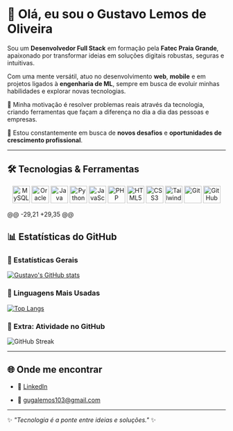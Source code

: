 

# 👋 Olá, eu sou o Gustavo Lemos de Oliveira



Sou um **Desenvolvedor Full Stack** em formação pela **Fatec Praia Grande**, apaixonado por transformar ideias em soluções digitais robustas, seguras e intuitivas.  


Com uma mente versátil, atuo no desenvolvimento **web**, **mobile** e em projetos ligados à **engenharia de ML**, sempre em busca de evoluir minhas habilidades e explorar novas tecnologias.




🔎 Minha motivação é resolver problemas reais através da tecnologia, criando ferramentas que façam a diferença no dia a dia das pessoas e empresas.  


🚀 Estou constantemente em busca de **novos desafios** e **oportunidades de crescimento profissional**.  



---



## 🛠️ Tecnologias & Ferramentas



<p align="center">


  <img src="https://cdn.jsdelivr.net/gh/devicons/devicon/icons/mysql/mysql-original.svg" alt="MySQL" width="40" height="40"/>


  <img src="https://cdn.jsdelivr.net/gh/devicons/devicon/icons/oracle/oracle-original.svg" alt="Oracle" width="40" height="40"/>

  <img src="https://cdn.jsdelivr.net/gh/devicons/devicon/icons/java/java-original.svg" alt="Java" width="40" height="40"/>

  <img src="https://cdn.jsdelivr.net/gh/devicons/devicon/icons/python/python-original.svg" alt="Python" width="40" height="40"/>

  <img src="https://cdn.jsdelivr.net/gh/devicons/devicon/icons/javascript/javascript-original.svg" alt="JavaScript" width="40" height="40"/>


  <img src="https://cdn.jsdelivr.net/gh/devicons/devicon/icons/php/php-original.svg" alt="PHP" width="40" height="40"/>


  <img src="https://cdn.jsdelivr.net/gh/devicons/devicon/icons/html5/html5-original.svg" alt="HTML5" width="40" height="40"/>


  <img src="https://cdn.jsdelivr.net/gh/devicons/devicon/icons/css3/css3-original.svg" alt="CSS3" width="40" height="40"/>


  <img src="https://cdn.jsdelivr.net/gh/devicons/devicon/icons/tailwindcss/tailwindcss-original.svg" alt="TailwindCSS" width="40" height="40"/>


  <img src="https://cdn.jsdelivr.net/gh/devicons/devicon/icons/git/git-original.svg" alt="Git" width="40" height="40"/>

  <img src="https://cdn.jsdelivr.net/gh/devicons/devicon/icons/github/github-original.svg" alt="GitHub" width="40" height="40"/>

</p>

@@ -29,21 +29,35 @@

## 📊 Estatísticas do GitHub



### 🔹 Estatísticas Gerais


[![Gustavo's GitHub stats](https://github-readme-stats.vercel.app/api?username=GustavoInCode24&show_icons=true&theme=dark&include_all_commits=true&count_private=true)](https://github.com/GustavoInCode24)









### 🔹 Linguagens Mais Usadas


[![Top Langs](https://github-readme-stats.vercel.app/api/top-langs/?username=GustavoInCode24&layout=compact&theme=dark)](https://github.com/GustavoInCode24)




### 🔹 Extra: Atividade no GitHub


![GitHub Streak](https://streak-stats.demolab.com/?user=GustavoInCode24&theme=dark&hide_border=true)












---




## 🌐 Onde me encontrar



- 💼 [LinkedIn](https://www.linkedin.com/in/gustavolemosdeoliveira)  

- 📧 gugalemos103@gmail.com  



---



✨ _"Tecnologia é a ponte entre ideias e soluções."_ ✨
